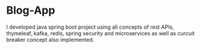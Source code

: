 # Blog-App
I developed java spring boot project using all concepts of rest APIs, thymeleaf, kafka, redis, spring security and microservices as well as curcuit breaker concept also implemented.
